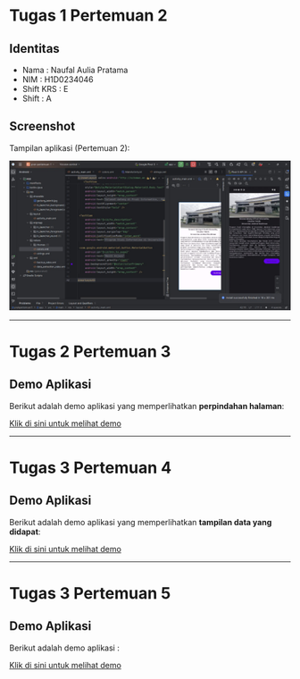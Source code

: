 # Tugas 1 Pertemuan 2

## Identitas

* Nama       : Naufal Aulia Pratama
* NIM        : H1D0234046
* Shift KRS  : E
* Shift      : A

## Screenshot

Tampilan aplikasi (Pertemuan 2):

![Screenshot](ssprakpert2.jpg)

---

# Tugas 2 Pertemuan 3

## Demo Aplikasi

Berikut adalah demo aplikasi yang memperlihatkan **perpindahan halaman**:

[Klik di sini untuk melihat demo](demopert3.mp4)

---

# Tugas 3 Pertemuan 4

## Demo Aplikasi

Berikut adalah demo aplikasi yang memperlihatkan **tampilan data yang didapat**:

[Klik di sini untuk melihat demo](demopert4.mp4)

---
# Tugas 3 Pertemuan 5

## Demo Aplikasi

Berikut adalah demo aplikasi :

[Klik di sini untuk melihat demo](demopert5.mp4)
